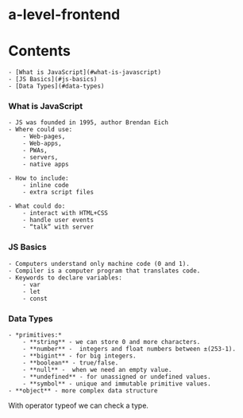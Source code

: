 # a-level-frontend

# Contents
    - [What is JavaScript](#what-is-javascript)
    - [JS Basics](#js-basics)
    - [Data Types](#data-types)




### What is JavaScript
    - JS was founded in 1995, author Brendan Eich
    - Where could use: 
        - Web-pages, 
        - Web-apps,
        - PWAs,
        - servers,
        - native apps

    - How to include:
        - inline code
        - extra script files

    - What could do:
        - interact with HTML+CSS
        - handle user events
        - “talk” with server

### JS Basics
    - Computers understand only machine code (0 and 1).
    - Compiler is a computer program that translates code.
    - Keywords to declare variables:
        - var
        - let
        - const

### Data Types
    - *primitives:*
        - **string** - we can store 0 and more characters.
        - **number** -  integers and float numbers between ±(253-1).
        - **bigint** - for big integers.
        - **boolean** - true/false.
        - **null** -  when we need an empty value.
        - **undefined** - for unassigned or undefined values.
        - **symbol** - unique and immutable primitive values.
    - **object** - more complex data structure

With operator typeof we can check a type.
